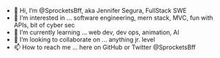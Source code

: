 - 👋 Hi, I’m @SprocketsBff, aka Jennifer Segura, FullStack SWE
- 👀 I’m interested in ...  software engineering, mern stack, MVC, fun with APIs, bit of cyber sec 
- 🌱 I’m currently learning ...  web dev, dev ops, animation, AI
- 💞️ I’m looking to collaborate on ... anything jr. level
- 📫 How to reach me ... here on GitHub or Twitter @SprocketsBff

<!---
SprocketsBff/SprocketsBff is a ✨ special ✨ repository because its `README.md` (this file) appears on your GitHub profile.
You can click the Preview link to take a look at your changes.
--->
